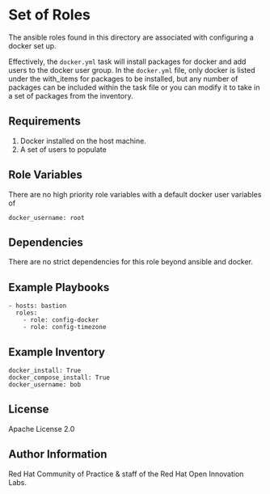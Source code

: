 Set of Roles
============

The ansible roles found in this directory are associated with configuring a docker set up.

Effectively, the `docker.yml` task will install packages for docker and add users to the docker user group. In the `docker.yml` file, only docker is listed under the with_items for packages to be installed, but any number of packages can be included within the task file or you can modify it to take in a set of packages from the inventory.

Requirements
------------

1. Docker installed on the host machine.
2. A set of users to populate


Role Variables
--------------
There are no high priority role variables with a default docker user variables of
```
docker_username: root
```


Dependencies
------------
There are no strict dependencies for this role beyond ansible and docker.

Example Playbooks
----------------

```
- hosts: bastion
  roles:
    - role: config-docker
    - role: config-timezone
```

Example Inventory
----------------

```
docker_install: True
docker_compose_install: True
docker_username: bob
```


License
-------

Apache License 2.0


Author Information
------------------

Red Hat Community of Practice & staff of the Red Hat Open Innovation Labs.
